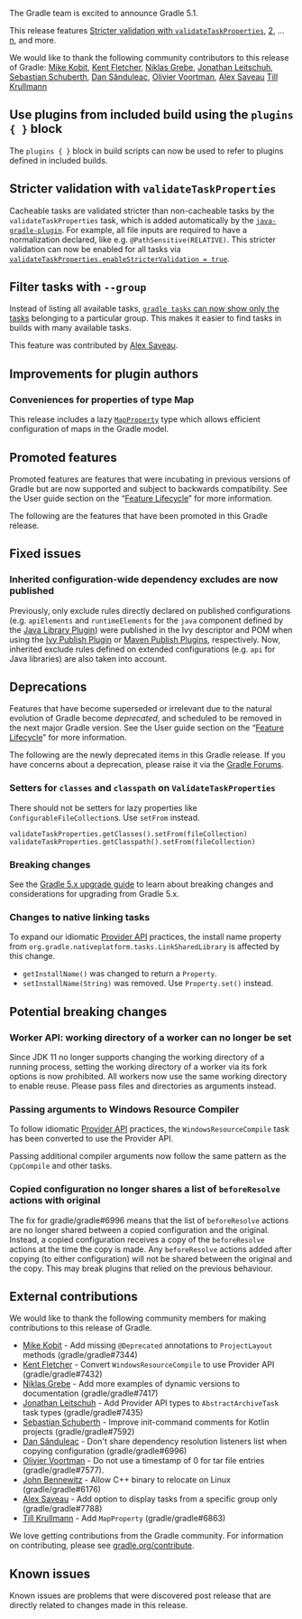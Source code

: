 The Gradle team is excited to announce Gradle 5.1.

This release features [Stricter validation with `validateTaskProperties`](userguide/java_gradle_plugin.html), [2](), ... [n](), and more.

We would like to thank the following community contributors to this release of Gradle:
[Mike Kobit](https://github.com/mkobit),
[Kent Fletcher](https://github.com/fletcher-sumglobal),
[Niklas Grebe](https://github.com/ThYpHo0n),
[Jonathan Leitschuh](https://github.com/JLLeitschuh),
[Sebastian Schuberth](https://github.com/sschuberth),
[Dan Sănduleac](https://github.com/dansanduleac),
[Olivier Voortman](https://github.com/blop),
[Alex Saveau](https://github.com/SUPERCILEX)
[Till Krullmann](https://github.com/tkrullmann)

## Use plugins from included build using the `plugins { }` block 

The `plugins { }` block in build scripts can now be used to refer to plugins defined in included builds.

## Stricter validation with `validateTaskProperties`

Cacheable tasks are validated stricter than non-cacheable tasks by the `validateTaskProperties` task, which is added automatically by the [`java-gradle-plugin`](userguide/java_gradle_plugin.html).
For example, all file inputs are required to have a normalization declared, like e.g. `@PathSensitive(RELATIVE)`.
This stricter validation can now be enabled for all tasks via [`validateTaskProperties.enableStricterValidation = true`](javadoc/org/gradle/plugin/devel/tasks/ValidateTaskProperties.html#setEnableStricterValidation-boolean-).

## Filter tasks with `--group`

Instead of listing all available tasks, [`gradle tasks` can now show only the tasks](userguide/command_line_interface.html#sec:listing_tasks) belonging to a particular group. This makes it easier to find tasks in builds with many available tasks.

This feature was contributed by [Alex Saveau](https://github.com/SUPERCILEX).

## Improvements for plugin authors

### Conveniences for properties of type Map

This release includes a lazy [`MapProperty`](javadoc/org/gradle/api/provider/MapProperty.html) type which allows efficient configuration of maps in the Gradle model.

## Promoted features

Promoted features are features that were incubating in previous versions of Gradle but are now supported and subject to backwards compatibility.
See the User guide section on the “[Feature Lifecycle](userguide/feature_lifecycle.html)” for more information.

The following are the features that have been promoted in this Gradle release.

<!--
### Example promoted
-->

## Fixed issues

### Inherited configuration-wide dependency excludes are now published

Previously, only exclude rules directly declared on published configurations (e.g. `apiElements` and `runtimeElements` for the `java` component defined by the [Java Library Plugin](userguide/java_library_plugin.html#sec:java_library_configurations_graph)) were published in the Ivy descriptor and POM when using the [Ivy Publish Plugin](userguide/publishing_ivy.html) or [Maven Publish Plugins](userguide/publishing_maven.html), respectively.
Now, inherited exclude rules defined on extended configurations (e.g. `api` for Java libraries) are also taken into account.

## Deprecations

Features that have become superseded or irrelevant due to the natural evolution of Gradle become *deprecated*, and scheduled to be removed
in the next major Gradle version. See the User guide section on the “[Feature Lifecycle](userguide/feature_lifecycle.html)” for more information.

The following are the newly deprecated items in this Gradle release. If you have concerns about a deprecation, please raise it via the [Gradle Forums](https://discuss.gradle.org).

### Setters for `classes` and `classpath` on `ValidateTaskProperties`

There should not be setters for lazy properties like `ConfigurableFileCollection`s.
Use `setFrom` instead.

    validateTaskProperties.getClasses().setFrom(fileCollection)
    validateTaskProperties.getClasspath().setFrom(fileCollection)
    
### Breaking changes

<!-- add any notable changes here in a summary -->

See the [Gradle 5.x upgrade guide](userguide/upgrading_version_5.html) to learn about breaking changes and considerations for upgrading from Gradle 5.x.

### Changes to native linking tasks

To expand our idiomatic [Provider API](userguide/lazy_configuration.html) practices, the install name property from `org.gradle.nativeplatform.tasks.LinkSharedLibrary` is affected by this change.
- `getInstallName()` was changed to return a `Property`.
- `setInstallName(String)` was removed. Use `Property.set()` instead.
    
## Potential breaking changes

<!--
### Example breaking change
-->
### Worker API: working directory of a worker can no longer be set 

Since JDK 11 no longer supports changing the working directory of a running process, setting the working directory of a worker via its fork options is now prohibited.
All workers now use the same working directory to enable reuse.
Please pass files and directories as arguments instead.

### Passing arguments to Windows Resource Compiler

To follow idiomatic [Provider API](userguide/lazy_configuration.html) practices, the `WindowsResourceCompile` task has been converted to use the Provider API.

Passing additional compiler arguments now follow the same pattern as the `CppCompile` and other tasks.

### Copied configuration no longer shares a list of `beforeResolve` actions with original

The fix for gradle/gradle#6996 means that the list of `beforeResolve` actions are no longer shared between a copied configuration and the original.
Instead, a copied configuration receives a copy of the `beforeResolve` actions at the time the copy is made.
Any `beforeResolve` actions added after copying (to either configuration) will not be shared between the original and the copy.
This may break plugins that relied on the previous behaviour.

## External contributions

We would like to thank the following community members for making contributions to this release of Gradle.

 - [Mike Kobit](https://github.com/mkobit) - Add missing `@Deprecated` annotations to `ProjectLayout` methods (gradle/gradle#7344)
 - [Kent Fletcher](https://github.com/fletcher-sumglobal) - Convert `WindowsResourceCompile` to use Provider API (gradle/gradle#7432)
 - [Niklas Grebe](https://github.com/ThYpHo0n) - Add more examples of dynamic versions to documentation (gradle/gradle#7417)
 - [Jonathan Leitschuh](https://github.com/JLLeitschuh) - Add Provider API types to `AbstractArchiveTask` task types (gradle/gradle#7435)
 - [Sebastian Schuberth](https://github.com/sschuberth) - Improve init-command comments for Kotlin projects (gradle/gradle#7592)
 - [Dan Sănduleac](https://github.com/dansanduleac) - Don't share dependency resolution listeners list when copying configuration (gradle/gradle#6996)
 - [Olivier Voortman](https://github.com/blop) - Do not use a timestamp of 0 for tar file entries (gradle/gradle#7577).
 - [John Bennewitz](https://github.com/b-john) - Allow C++ binary to relocate on Linux (gradle/gradle#6176)
 - [Alex Saveau](https://github.com/SUPERCILEX) - Add option to display tasks from a specific group only (gradle/gradle#7788) 
 - [Till Krullmann](https://github.com/tkrullmann) - Add `MapProperty` (gradle/gradle#6863)

We love getting contributions from the Gradle community. For information on contributing, please see [gradle.org/contribute](https://gradle.org/contribute).

## Known issues

Known issues are problems that were discovered post release that are directly related to changes made in this release.
